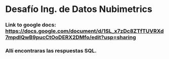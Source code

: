 # Desafío Ing. de Datos Nubimetrics

### Link to google docs: https://docs.google.com/document/d/1SL_x7zDc8ZTfTUVRXd7mpdlQwB9pucCtOoDERX2DMfo/edit?usp=sharing
### Allí encontraras las respuestas SQL.
